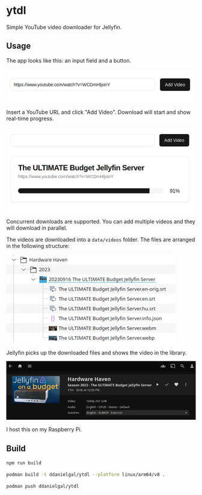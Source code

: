 # ytdl

Simple YouTube video downloader for Jellyfin.

## Usage

The app looks like this: an input field and a button.

![](public/form.png)

Insert a YouTube URL and click "Add Video". Download will start and show real-time progress.

![](public/downloading.png)

Concurrent downloads are supported. You can add multiple videos and they will download in parallel.

The videos are downloaded into a `data/videos` folder. The files are arranged in the following structure:

![](public/tree.png)

Jellyfin picks up the downloaded files and shows the video in the library.

![](public/jellyfin.png)

I host this on my Raspberry Pi.

## Build

```bash
npm run build
```

```bash
podman build -t ddanielgal/ytdl --platform linux/arm64/v8 .
```

```bash
podman push ddanielgal/ytdl
```
